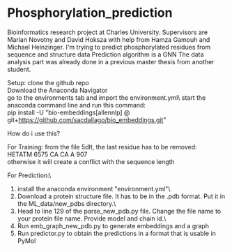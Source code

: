 # Phosphorylation_prediction
Bioinformatics research project at Charles University. Supervisors are Marian Novotny and David Hoksza with help from Hamza Gamouh and Michael Heinzinger.
I'm trying to predict phosphorylated residues from sequence and structure data
Prediction algorithm is a GNN
The data analysis part was already done in a previous master thesis from another student.


Setup:
clone the github repo\
Download the Anaconda Navigator\
go to the environments tab and import the environment.yml\ 
start the anaconda command line and run this command:\
pip install -U "bio-embeddings[allennlp] @ git+https://github.com/sacdallago/bio_embeddings.git"



How do i use this?

For Training:
from the file 5dlt, the last residue has to be removed:\
HETATM 6575 CA    CA A 907\
otherwise it will create a conflict with the sequence length

For Prediction:\
1. install the anaconda environment "environment.yml"\
2. Download a protein structure file. It has to be in the .pdb format. Put it in the ML_data/new_pdbs directory.\
3. Head to line 129 of the parse_new_pdb.py file. Change the file name to your protein file name. Provide model and chain id.\
4. Run emb_graph_new_pdb.py to generate embeddings and a graph
5. Run predictor.py to obtain the predictions in a format that is usable in PyMol

